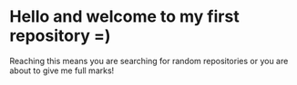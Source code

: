 # Hello and welcome to my first repository =)

Reaching this means you are searching for random repositories or you are about to give me full marks!
